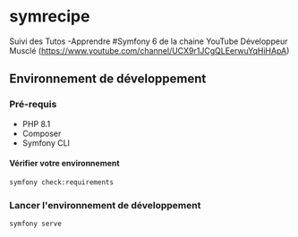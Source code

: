 # symrecipe

Suivi des Tutos -Apprendre #Symfony 6 de la chaine YouTube Développeur Musclé (https://www.youtube.com/channel/UCX9r1JCgQLEerwuYqHiHApA)

## Environnement de développement

### Pré-requis
* PHP 8.1
* Composer
* Symfony CLI

#### Vérifier votre environnement 

``` bash
symfony check:requirements
```

### Lancer l'environnement de développement

```bash
symfony serve
```




